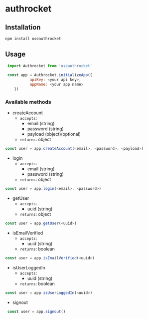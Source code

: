 # authrocket

## Installation

```bash
npm install useauthrocket
```

## Usage

```js
 import Authrocket from 'useauthrocket'
    
 const app = Authrocket.initializeApp({
           apiKey: <your api key>,
           appName: <your app name>
    })
```

### Available methods

* createAccount
    - `accepts`: 
        - email (string)
        - password (string)
        - payload (object)(optional)
    - `returns`: object
 ```js
 const user = app.createAccount(<email>, <password>, <payload>)
```   
* login
    - `accepts`: 
        - email (string)
        - password (string)
    - `returns`: object
 ```js
 const user = app.login(<email>, <password>)
```  
* getUser
    - `accepts`: 
        - uuid (string)
    - `returns`: object
 ```js
 const user = app.getUser(<uuid>)
```
 
* isEmailVerified
    - `accepts`:
        - uuid (string)
    - `returns`: boolean
 ```js
 const user = app.isEmailVerified(<uuid>)
```          
* isUserLoggedIn
    - `accepts`:
        - uuid (string)
    - `returns`: boolean
 ```js
 const user = app.isUserLoggedIn(<uuid>)
```  
 
* signout
```js
 const user = app.signout()
```  
   
    
